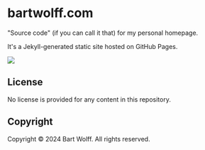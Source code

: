 # bartwolff.com

"Source code" (if you can call it that) for my personal homepage.

It's a Jekyll-generated static site hosted on GitHub Pages.

![](https://github.com/b-w/b-w.github.io/actions/workflows/jekyll.yml/badge.svg)

## License

No license is provided for any content in this repository.

## Copyright

Copyright © 2024 Bart Wolff. All rights reserved.
